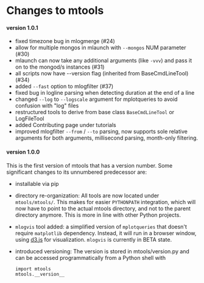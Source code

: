 Changes to mtools
=================

#### version 1.0.1

  * fixed timezone bug in mlogmerge (#24)
  * allow for multiple mongos in mlaunch with `--mongos` NUM parameter (#30)
  * mlaunch can now take any additional arguments (like `-vvv`) and pass it on to the mongod/s instances (#31)
  * all scripts now have --version flag (inherited from BaseCmdLineTool) (#34)
  * added `--fast` option to mlogfilter (#37)
  * fixed bug in logline parsing when detecting duration at the end of a line
  * changed `--log` to `--logscale` argument for mplotqueries to avoid confusion with "log" files
  * restructured tools to derive from base class `BaseCmdLineTool` or LogFileTool
  * added Contributing page under tutorials
  * improved mlogfilter `--from` / `--to` parsing, now supports sole relative arguments for both arguments, millisecond parsing, month-only filtering. 


#### version 1.0.0

This is the first version of mtools that has a version number. Some significant changes to its unnumbered predecessor are:

  * installable via pip
  * directory re-organization: All tools are now located under `mtools/mtools/`. This makes for easier `PYTHONPATH` integration, which will now have to point to the actual mtools directory, and not to the parent directory anymore. This is more in line with other Python projects.
  * `mlogvis` tool added: a simplified version of `mplotqueries` that doesn't require `matplotlib` dependency. Instead, it will run in a browser window, using [d3.js](http://www.d3js.org/) for visualization. `mlogvis` is currently in BETA state.
  * introduced versioning: The version is stored in mtools/version.py and can be accessed programmatically from a Python shell with

        import mtools
        mtools.__version__

